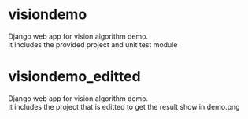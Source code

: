 # visiondemo 
Django web app for vision algorithm demo. <br>
It includes the provided project and unit test module

# visiondemo_editted 
Django web app for vision algorithm demo. <br>
It includes the project that is editted to get the result show in demo.png
